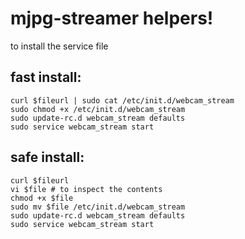 # mjpg-streamer helpers!

to install the service file

## fast install:
```
curl $fileurl | sudo cat /etc/init.d/webcam_stream
sudo chmod +x /etc/init.d/webcam_stream
sudo update-rc.d webcam_stream defaults
sudo service webcam_stream start
```

## safe install:
```
curl $fileurl
vi $file # to inspect the contents
chmod +x $file
sudo mv $file /etc/init.d/webcam_stream
sudo update-rc.d webcam_stream defaults
sudo service webcam_stream start
```
